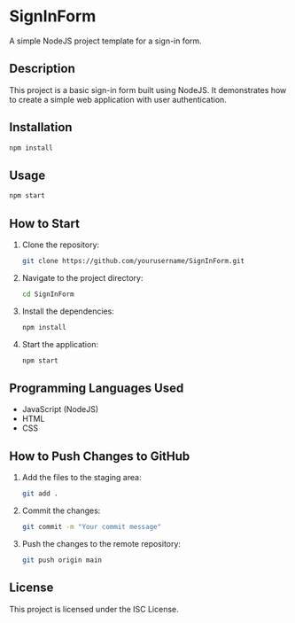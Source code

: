 # SignInForm

A simple NodeJS project template for a sign-in form.

## Description

This project is a basic sign-in form built using NodeJS. It demonstrates how to create a simple web application with user authentication.

## Installation

```bash
npm install
```

## Usage

```bash
npm start
```

## How to Start

1. Clone the repository:
    ```bash
    git clone https://github.com/yourusername/SignInForm.git
    ```
2. Navigate to the project directory:
    ```bash
    cd SignInForm
    ```
3. Install the dependencies:
    ```bash
    npm install
    ```
4. Start the application:
    ```bash
    npm start
    ```

## Programming Languages Used

- JavaScript (NodeJS)
- HTML
- CSS

## How to Push Changes to GitHub

1. Add the files to the staging area:
    ```bash
    git add .
    ```
2. Commit the changes:
    ```bash
    git commit -m "Your commit message"
    ```
3. Push the changes to the remote repository:
    ```bash
    git push origin main
    ```

## License

This project is licensed under the ISC License.